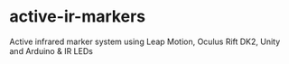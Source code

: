 # active-ir-markers
Active infrared marker system using Leap Motion, Oculus Rift DK2, Unity and Arduino &amp; IR LEDs
